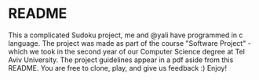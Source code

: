 # README #
This a complicated Sudoku project, me and @yali have programmed in c language.
The project was made as part of the course "Software Project" - which we took in the second year of our Computer Science degree at Tel Aviv University.
The project guidelines appear in a pdf aside from this README. You are free to clone, play, and give us feedback :)
Enjoy!
